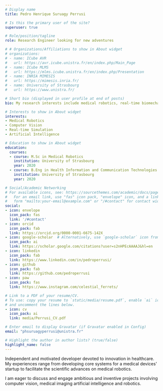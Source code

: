 ```yaml
---
# Display name
title: Pedro Henrique Suruagy Perrusi

# Is this the primary user of the site?
superuser: true

# Role/position/tagline
role: Research Engineer looking for new adventures

# # Organizations/Affiliations to show in About widget
# organizations:
# - name: ICube AVR 
#   url: https://avr.icube.unistra.fr/en/index.php/Main_Page
# - name: ICube MLMS
#   url: https://mlms.icube.unistra.fr/en/index.php/Presentation
# - name: INRIA MIMESIS
#   url: https://mimesis.inria.fr/
# - name: University of Strasbourg
#   url: https://www.unistra.fr/

# Short bio (displayed in user profile at end of posts)
bio: My research interests include medical robotics, real-time biomechanical simulations and artificial intelligence.

# Interests to show in About widget
interests:
- Medical Robotics
- Computer Vision
- Real-time Simulation
- Artificial Intelligence

# Education to show in About widget
education:
  courses:
  - course: M.Sc in Medical Robotics
    institution: University of Strasbourg
    year: 2020
  - course: B.Eng in Health Information and Communication Technologies
    institution: University of Strasbourg
    year: 2020

# Social/Academic Networking
# For available icons, see: https://sourcethemes.com/academic/docs/page-builder/#icons
#   For an email link, use "fas" icon pack, "envelope" icon, and a link in the
#   form "mailto:your-email@example.com" or "/#contact" for contact widget.
social:
- icon: envelope
  icon_pack: fas
  link: '/#contact'
- icon: orcid
  icon_pack: fab
  link: https://orcid.org/0000-0001-6675-142X
- icon: google-scholar  # Alternatively, use `google-scholar` icon from `ai` icon pack
  icon_pack: ai
  link: https://scholar.google.com/citations?user=s2nHPEcAAAAJ&hl=en
- icon: linkedin
  icon_pack: fab
  link: https://www.linkedin.com/in/pedroperrusi/
- icon: github
  icon_pack: fab
  link: https://github.com/pedroperrusi
- icon: paw
  icon_pack: fas
  link: https://www.instagram.com/celestial_ferrets/

# Link to a PDF of your resume/CV.
# To use: copy your resume to `static/media/resume.pdf`, enable `ai` icons in `params.toml`, 
# and uncomment the lines below.
- icon: cv
  icon_pack: ai
  link: media/Perrusi_CV.pdf

# Enter email to display Gravatar (if Gravatar enabled in Config)
email: "phsuruagyperrusi@unistra.fr"

# Highlight the author in author lists? (true/false)
highlight_name: false
---
```

Independent and motivated developer devoted to innovation in healthcare. My experiences range from developing core systems for a medical devices' startup to facilitate the scientific advances on medical robotics. 

I am eager to discuss and engage ambitious and inventive projects involving computer vision, medical imaging artificial intelligence and robotics.